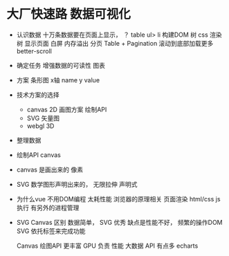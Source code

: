 # 大厂快速路  数据可视化

- 认识数据
    十万条数据要在页面上显示， ？
    table  ul> li
    构建DOM 树  css 渲染树   显示页面  白屏 内存溢出
    分页 Table + Pagination 
    滚动到底部加载更多  better-scroll 

- 确定任务
    增强数据的可读性 图表 

- 方案  条形图
    x轴  name
    y   value

- 技术方案的选择
    - canvas  2D  画图方案  绘制API
    - SVG  矢量图
    - webgl   3D

- 整理数据
- 绘制API canvas
- canvas 是画出来的 像素
- SVG 数学图形声明出来的， 无限拉伸
    声明式

- 为什么vue 不用DOM编程
    太耗性能
    浏览器的原理相关
    页面渲染 html/css
    js 执行 有另外的进程管理

- SVG Canvas 区别
    数据简单， SVG 优秀  缺点是性能不好，  频繁的操作DOM
    SVG 依托标签来完成功能

    Canvas  绘图API 更丰富  GPU 负责 性能  大数据
    API 有点多 echarts